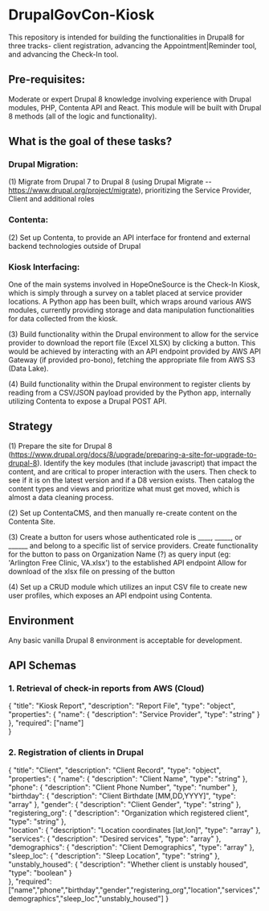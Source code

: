 # DrupalGovCon-Kiosk
This repository is intended for building the functionalities in Drupal8 for three tracks- client registration, advancing the Appointment|Reminder tool, and advancing the Check-In tool.

## Pre-requisites:
Moderate or expert Drupal 8 knowledge involving experience with Drupal modules, PHP, Contenta API and React. This module will be built with Drupal 8 methods (all of the logic and functionality). 

## What is the goal of these tasks?
### Drupal Migration:
(1) Migrate from Drupal 7 to Drupal 8 (using Drupal Migrate -- https://www.drupal.org/project/migrate), prioritizing the Service Provider, Client and additional roles

### Contenta:
(2) Set up Contenta, to provide an API interface for frontend and external backend technologies outside of Drupal

### Kiosk Interfacing:
One of the main systems involved in HopeOneSource is the Check-In Kiosk, which is simply through a survey on a tablet placed at service provider locations. A Python app has been built, which wraps around various AWS modules, currently providing storage and data manipulation functionalities for data collected from the kiosk.

(3) Build functionality within the Drupal environment to allow for the service provider to download the report file (Excel XLSX) by clicking a button. This would be achieved by interacting with an API endpoint provided by AWS API Gateway (if provided pro-bono), fetching the appropriate file from AWS S3 (Data Lake).

(4) Build functionality within the Drupal environment to register clients by reading from a CSV/JSON payload provided by the Python app, internally utilizing Contenta to expose a Drupal POST API.

## Strategy
(1)
Prepare the site for Drupal 8 (https://www.drupal.org/docs/8/upgrade/preparing-a-site-for-upgrade-to-drupal-8). Identify the key modules (that include javascript) that impact the content, and are critical to proper interaction with the users.  Then check to see if it is on the latest version and if a D8 version exists. Then catalog the content types and views and prioritize what must get moved, which is almost a data cleaning process.

(2)
Set up ContentaCMS, and then manually re-create content on the Contenta Site.

(3)
Create a button for users whose authenticated role is ____, _____, or ______ and belong to a specific list of service providers.
Create functionality for the button to pass on Organization Name (?) as query input (eg: 'Arlington Free Clinic, VA.xlsx') to the established API endpoint
Allow for download of the xlsx file on pressing of the button

(4)
Set up a CRUD module which utilizes an input CSV file to create new user profiles, which exposes an API endpoint using Contenta.

## Environment
Any basic vanilla Drupal 8 environment is acceptable for development.

## API Schemas
### 1. Retrieval of check-in reports from AWS (Cloud)
{
   "title": "Kiosk Report",
   "description": "Report File",
   "type": "object",
   "properties":
   {
      "name":
      {
         "description": "Service Provider",
         "type": "string"
      }                                                                             
   },
   "required": ["name"]   
}

### 2. Registration of clients in Drupal
{
   "title": "Client",
   "description": "Client Record",
   "type": "object",
   "properties":
   {
      "name":
      {
         "description": "Client Name",
         "type": "string"
      },
      "phone":
      {
         "description": "Client Phone Number",
         "type": "number"
      },
      "birthday":
      {
         "description": "Client Birthdate [MM,DD,YYYY]",
         "type": "array"
      },
      "gender":
      {
         "description": "Client Gender",
         "type": "string"
      },
      "registering_org":
      {
         "description": "Organization which registered client",
         "type": "string"
      },   
      "location":
      {
         "description": "Location coordinates [lat,lon]",
         "type": "array"
      },   
      "services":
      {
         "description": "Desired services",
         "type": "array"
      },
      "demographics":
      {
         "description": "Client Demographics",
         "type": "array"
      },
      "sleep_loc":
      {
         "description": "Sleep Location",
         "type": "string"
      },     
      "unstably_housed":
      {
         "description": "Whether client is unstably housed",
         "type": "boolean"
      }                                                  
   },
   "required": ["name","phone","birthday","gender","registering_org","location","services","demographics","sleep_loc","unstably_housed"] 
}
